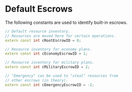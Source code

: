 # Default Escrows

The following constants are used to identify built-in escrows.

```cpp title="Default Escrows"
// Default resource inventory.
// Resources are moved here for certain operations.
extern const int cRootEscrowID = 0;

// Resource inventory for economy plans.
extern const int cEconomyEscrowID = 1;

// Resource inventory for military plans.
extern const int cMilitaryEscrowID = 2;

// "Emergency" can be used to "steal" resources from
// other escrows (in theory).
extern const int cEmergencyEscrowID = -2;
```
